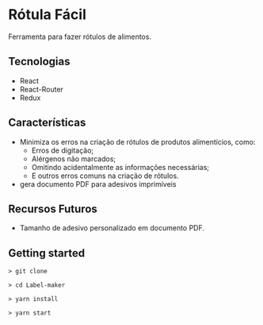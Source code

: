 # Rótula Fácil

Ferramenta para fazer rótulos de alimentos.

## Tecnologias

- React
- React-Router
- Redux

## Características

- Minimiza os erros na criação de rótulos de produtos alimentícios, como:
   - Erros de digitação;
   - Alérgenos não marcados;
   - Omitindo acidentalmente as informações necessárias;
   - E outros erros comuns na criação de rótulos.
- gera documento PDF para adesivos imprimíveis

## Recursos Futuros

- Tamanho de adesivo personalizado em documento PDF.

## Getting started

`> git clone `

`> cd Label-maker`

`> yarn install`

`> yarn start`

